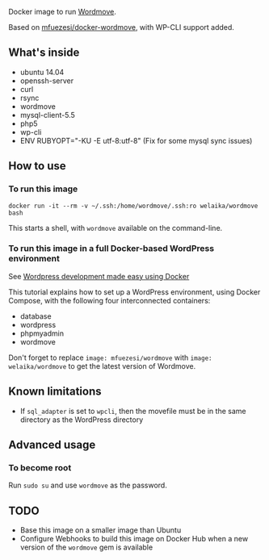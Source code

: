Docker image to run [Wordmove](https://welaika.github.io/wordmove/).

Based on [mfuezesi/docker-wordmove](
https://github.com/mfuezesi/docker-wordmove), with WP-CLI support added. 

## What's inside

* ubuntu 14.04
* openssh-server
* curl
* rsync
* wordmove
* mysql-client-5.5
* php5
* wp-cli
* ENV RUBYOPT="-KU -E utf-8:utf-8" (Fix for some mysql sync issues)

## How to use

### To run this image

`docker run -it --rm -v ~/.ssh:/home/wordmove/.ssh:ro welaika/wordmove bash`

This starts a shell, with `wordmove` available on the command-line.

### To run this image in a full Docker-based WordPress environment

See [Wordpress development made easy using Docker](
https://medium.com/cluetip/wordpress-development-made-easy-440b564185f2)

This tutorial explains how to set up a WordPress environment, using Docker
Compose, with the following four interconnected containers:

* database
* wordpress
* phpmyadmin
* wordmove

Don't forget to replace `image: mfuezesi/wordmove` with `image: 
welaika/wordmove` to get the latest version of Wordmove.

## Known limitations

* If `sql_adapter` is set to `wpcli`, then the movefile must be in the same
  directory as the WordPress directory

## Advanced usage

### To become root

Run `sudo su` and use `wordmove` as the password.

## TODO

* Base this image on a smaller image than Ubuntu
* Configure Webhooks to build this image on Docker Hub when a new version of
  the `wordmove` gem is available